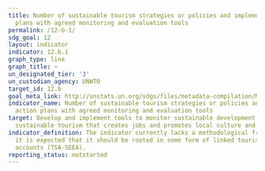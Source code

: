 ```yaml
---
title: Number of sustainable tourism strategies or policies and implemented action
  plans with agreed monitoring and evaluation tools
permalink: /12-b-1/
sdg_goal: 12
layout: indicator
indicator: 12.b.1
graph_type: line
graph_title: ~
un_designated_tier: '3'
un_custodian_agency: UNWTO
target_id: 12.b
goal_meta_link: http://unstats.un.org/sdgs/files/metadata-compilation/Metadata-Goal-12.pdf
indicator_name: Number of sustainable tourism strategies or policies and implemented
  action plans with agreed monitoring and evaluation tools
target: Develop and implement tools to monitor sustainable development impacts for
  sustainable tourism that creates jobs and promotes local culture and products.
indicator_definition: The indicator currently lacks a methodological framework but
  it is expected that it should be rooted in some form of linked tourism and environmental
  accounts (TSA-SEEA).
reporting_status: notstarted
---
```

